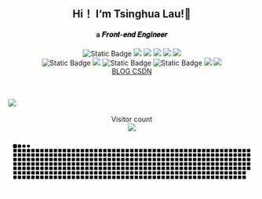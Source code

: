 ## <div align="center">Hi！ I‘m Tsinghua Lau!👋 </div>

#### <div align="center">a 𝑭𝒓𝒐𝒏𝒕-𝒆𝒏𝒅 𝑬𝒏𝒈𝒊𝒏𝒆𝒆𝒓</div>

<div align="center">
 <img alt="Static Badge" src="https://img.shields.io/badge/unocss-%2398c032?logo=unocss">
  <img src="https://img.shields.io/badge/-JavaScript-f6da1c?style=flat&logo=javascript&logoColor=white">
  <img src="https://img.shields.io/badge/-TypeScript-2b6dbf?style=flat&logo=typescript&logoColor=white">
  <img src="https://img.shields.io/badge/-Vue-46b882?style=flat&logo=vue.js&logoColor=white">
  <img src="https://img.shields.io/badge/-React-00b4ce?style=flat&logo=react&logoColor=white">
  <img src="https://img.shields.io/badge/-Node.js-3C873A?style=flat&logo=Node.js&logoColor=white">
</div>
<div align="center">
  <img alt="Static Badge" src="https://img.shields.io/badge/Gulp-%234ca286?logo=gulp">
  <img src="https://img.shields.io/badge/-Webpack-%232C3A42?style=flat-square&logo=webpack">
  <img alt="Static Badge" src="https://img.shields.io/badge/Vite-%23212122?logo=vite">
  <img alt="Static Badge" src="https://img.shields.io/badge/Vtest-%235e2cb0?logo=vitest">
  <img src="https://img.shields.io/badge/-Git-ee462c?style=flat&logo=git&logoColor=white">
  <img src="https://img.shields.io/badge/-ESLint-%234B32C3?style=flat-square&logo=eslint">
</div>


<div align="center">
<a href="https://tsinghua-lau.github.io/forDocs/" target="_blank"> BLOG </a>
<a href="https://blog.csdn.net/gentleman_hua" target="_blank"> CSDN </a>
</div>

<br/>





<br/>

![](https://activity-graph.herokuapp.com/graph?username=tsinghua-lau&theme=vue)
<p align="center"> 
  Visitor count<br>
  <img src="https://profile-counter.glitch.me/tsinghua-lau/count.svg" />
</p>

<div align="center">
<picture>
  <source media="(prefers-color-scheme: dark)" srcset="https://raw.githubusercontent.com/tsinghua-lau/tsinghua-lau/output/github-contribution-grid-snake-dark.svg">
  <source media="(prefers-color-scheme: light)" srcset="https://raw.githubusercontent.com/tsinghua-lau/tsinghua-lau/output/github-contribution-grid-snake.svg">
  <img alt="github contribution grid snake animation" src="https://raw.githubusercontent.com/tsinghua-lau/tsinghua-lau/output/github-contribution-grid-snake.svg">
</picture>
</div>
